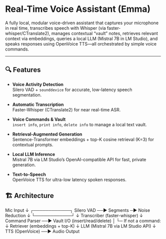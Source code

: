 # Real-Time Voice Assistant (Emma)

A fully local, modular voice-driven assistant that captures your microphone in real time, transcribes speech with Whisper (via faster-whisper/CTranslate2), manages contextual “vault” notes, retrieves relevant context via embeddings, queries a local LLM (Mistral 7B in LM Studio), and speaks responses using OpenVoice TTS—all orchestrated by simple voice commands.

---

## 🔍 Features

- **Voice Activity Detection**  
  Silero VAD + `sounddevice` for accurate, low-latency speech segmentation.

- **Automatic Transcription**  
  Faster-Whisper (CTranslate2) for near real-time ASR.

- **Voice Commands & Vault**  
  `insert info`, `print info`, `delete info` to manage a local text vault.

- **Retrieval-Augmented Generation**  
  Sentence-Transformer embeddings + top-K cosine retrieval (K=3) for contextual prompts.

- **Local LLM Inference**  
  Mistral 7B via LM Studio’s OpenAI-compatible API for fast, private generation.

- **Text-to-Speech**  
  OpenVoice TTS for ultra-low latency spoken responses.

## 🏗️ Architecture
Mic Input
   ↓                ┌────────────┐
Silero VAD ──► Segments ─► Noise Reduction
   ↓                └────────────┘
   ↓
Transcriber (faster-whisper)
   ↓
Command Parser ──► Vault I/O (insert/read/delete)
   │
   └─ If not a command:
         ↓
   Retriever (embeddings + top-K)
         ↓
   LLM (Mistral 7B via LM Studio API)
         ↓
   TTS (OpenVoice) ──► Audio Output

